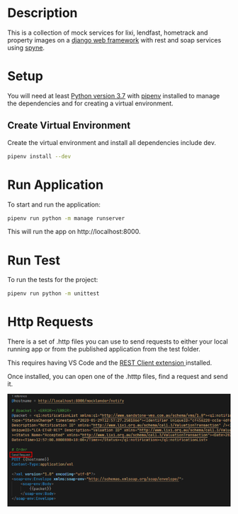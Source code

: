 # Description

This is a collection of mock services for lixi, lendfast, hometrack and property images on a [django web framework](https://www.djangoproject.com/) with rest and soap services using [spyne](http://spyne.io/#inprot=HttpRpc&outprot=JsonDocument&s=rpc&tpt=WsgiApplication&validator=true).

# Setup

You will need at least [Python version 3.7](https://www.python.org/downloads/release/python-370/) with [pipenv](https://github.com/pypa/pipenv) installed to manage the dependencies and for creating a virtual environment.

## Create Virtual Environment

Create the virtual environment and install all dependencies include dev.

```bash
pipenv install --dev
```

# Run Application

To start and run the application:

```bash
pipenv run python -m manage runserver
```

This will run the app on http://localhost:8000.

# Run Test

To run the tests for the project:

```bash
pipenv run python -m unittest
```

# Http Requests

There is a set of .http files you can use to send requests to either your local running app or from the published application from the test folder.

This requires having VS Code and the [REST Client extension ](https://marketplace.visualstudio.com/items?itemName=humao.rest-client) installed.

Once installed, you can open one of the .htttp files, find a request and send it.

![sampleHttpRequest](files/sampleHttpRequest.png)


